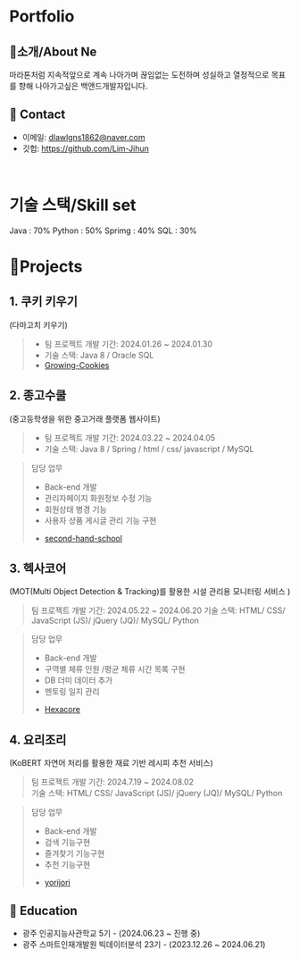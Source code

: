 # Portfolio     
## 👋소개/About Ne
마라톤처럼 지속적앞으로 계속 나아가며 끊임없는 도전하며 성실하고 열정적으로 목표를 향해 나아가고싶은 백앤드개발자입니다.

## :pushpin: Contact
- 이메일: dlawlgns1862@naver.com
- 깃헙: https://github.com/Lim-Jihun
</br>


# 기술 스택/Skill set
Java : 70%
Python : 50%
Sprimg : 40%
SQL :  30%
</br> 

# 📝Projects
## 1. 쿠키 키우기   
   (다마고치 키우기)   
 > * 팀 프로젝트 개발 기간: 2024.01.26 ~ 2024.01.30   
 > * 기술 스택: Java 8 / Oracle SQL
 > * [Growing-Cookies](https://github.com/Lim-Jihun/Growing-Cookies)


## 2. 종고수쿨             
   (중고등학생을 위한 중고거래 플랫폼 웹사이트)     
  > * 팀 프로젝트 개발 기간: 2024.03.22 ~ 2024.04.05    
  > * 기술 스택: Java 8 / Spring / html / css/ javascript / MySQL
  
  > 담당 업무
   >- Back-end 개발
   >- 관리자페이지 화원정보 수정 기능
   >- 회원상태 병경 기능
   >- 사용자 상품 게시글 관리 기능 구현
   >
  > * [second-hand-school](https://github.com/Lim-Jihun/second-hand-school.git)

    
## 3. 헥사코어     
   (MOT(Multi Object Detection & Tracking)를 활용한 시설 관리용 모니터링 서비스 )
  >  팀 프로젝트 개발 기간: 2024.05.22 ~ 2024.06.20
  >  기술 스택: HTML/ CSS/ JavaScript (JS)/ jQuery (JQ)/ MySQL/ Python
  
  > 담당 업무
   >- Back-end 개발
   >- 구역별 체류 인원 /평균 체류 시간 목록 구현
   >- DB 더미 데이터 추가
   >- 멘토링 일지 관리
   >
  > * [Hexacore](https://github.com/Lim-Jihun/Hexacore.git)  


## 4. 요리조리       
   (KoBERT 자연어 처리를 활용한 재료 기반 레시피 추천 서비스)      
   >  팀 프로젝트 개발 기간: 2024.7.19 ~ 2024.08.02      
   >  기술 스택: HTML/ CSS/ JavaScript (JS)/ jQuery (JQ)/ MySQL/ Python

   > 담당 업무
   >- Back-end 개발
   >- 검색 기능구현
   >- 즐겨찾기 기능구현
   >- 추천 기능구현
   >
   > * [yorijori](https://github.com/Lim-Jihun/yorijori.git)


## 🛫 Education

- 광주 인공지능사관학교 5기 - (2024.06.23 ~ 진행 중)
- 광주 스마트인재개발원 빅데이터분석 23기 - (2023.12.26 ~ 2024.06.21)
</br>
